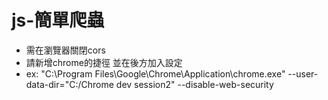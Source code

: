 # js-簡單爬蟲
* 需在瀏覽器關閉cors
* 請新增chrome的捷徑 並在後方加入設定 
* ex: "C:\Program Files\Google\Chrome\Application\chrome.exe" --user-data-dir="C:/Chrome dev session2" --disable-web-security
